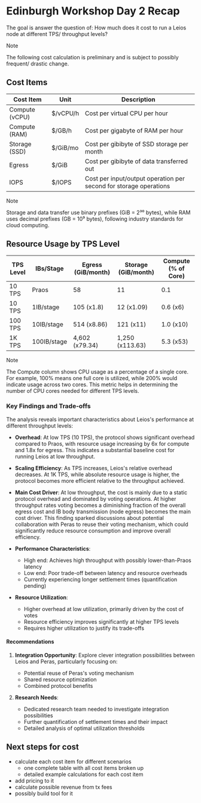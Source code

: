 # Edinburgh Workshop Day 2 Recap

The goal is answer the question of:
How much does it cost to run a Leios node at different TPS/ throughput levels?

> [!Note]
> The following cost calculation is preliminary and is subject to possibly frequent/ drastic change.

## Cost Items

| Cost Item | Unit | Description |
|-----------|------|-------------|
| Compute (vCPU) | $/vCPU/h | Cost per virtual CPU per hour |
| Compute (RAM) | $/GB/h | Cost per gigabyte of RAM per hour |
| Storage (SSD) | $/GiB/mo | Cost per gibibyte of SSD storage per month |
| Egress | $/GiB | Cost per gibibyte of data transferred out |
| IOPS | $/IOPS | Cost per input/output operation per second for storage operations |

> [!Note]
> Storage and data transfer use binary prefixes (GiB = 2³⁰ bytes), while RAM uses decimal prefixes (GB = 10⁹ bytes), following industry standards for cloud computing. 

## Resource Usage by TPS Level

| TPS Level | IBs/Stage | Egress (GiB/month) | Storage (GiB/month) | Compute (% of Core) |
|-----------|-----------|-------------------|-------------------|-------------------|
| 10 TPS | Praos | 58 | 11 | 0.1 |
| 10 TPS | 1IB/stage | 105 (x1.8) | 12 (x1.09) | 0.6 (x6) |
| 100 TPS | 10IB/stage | 514 (x8.86) | 121 (x11) | 1.0 (x10) |
| 1K TPS | 100IB/stage | 4,602 (x79.34) | 1,250 (x113.63) | 5.3 (x53) |

> [!Note]
> The Compute column shows CPU usage as a percentage of a single core. For example, 100% means one full core is utilized, while 200% would indicate usage across two cores. This metric helps in determining the number of CPU cores needed for different TPS levels.

### Key Findings and Trade-offs

The analysis reveals important characteristics about Leios's performance at different throughput levels:

- **Overhead**: At low TPS (10 TPS), the protocol shows significant overhead compared to Praos, with resource usage increasing by 6x for compute and 1.8x for egress. This indicates a substantial baseline cost for running Leios at low throughput.

- **Scaling Efficiency**: As TPS increases, Leios's relative overhead decreases. At 1K TPS, while absolute resource usage is higher, the protocol becomes more efficient relative to the throughput achieved.

- **Main Cost Driver**: At low throughput, the cost is mainly due to a static protocol overhead and dominated by voting operations. At higher throughput rates voting becomes a diminishing fraction of the overall egress cost and IB body transmission (node egress) becomes the main cost driver. This finding sparked discussions about potential collaboration with Peras to reuse their voting mechanism, which could significantly reduce resource consumption and improve overall efficiency.

- **Performance Characteristics**:
  - High end: Achieves high throughput with possibly lower-than-Praos latency
  - Low end: Poor trade-off between latency and resource overheads
  - Currently experiencing longer settlement times (quantification pending)

- **Resource Utilization**:
  - Higher overhead at low utilization, primarily driven by the cost of votes
  - Resource efficiency improves significantly at higher TPS levels
  - Requires higher utilization to justify its trade-offs

#### Recommendations
1. **Integration Opportunity**: Explore clever integration possibilities between Leios and Peras, particularly focusing on:
   - Potential reuse of Peras's voting mechanism
   - Shared resource optimization
   - Combined protocol benefits

2. **Research Needs**: 
   - Dedicated research team needed to investigate integration possibilities
   - Further quantification of settlement times and their impact
   - Detailed analysis of optimal utilization thresholds

## Next steps for cost

- calculate each cost item for different scenarios
    - one complete table with all cost items broken up
    - detailed example calculations for each cost item
- add pricing to it
- calculate possible revenue from tx fees
- possibly build tool for it
